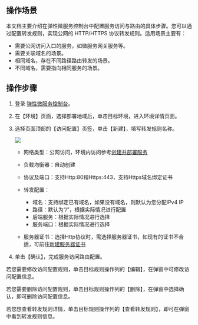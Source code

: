 ## 操作场景

本文档主要介绍在弹性微服务控制台中配置服务访问与路由的具体步骤。您可以通过配置转发规则，实现公网的 HTTP/HTTPS 协议转发规则。适用场景主要有：

- 需要公网访问入口的服务，如微服务网关服务等。
- 需要关联域名的场景。
- 相同域名，存在不同路径路由转发的场景。
- 不同域名，需要指向相同服务的场景。

## 操作步骤

1. 登录 [弹性微服务控制台](https://console.cloud.tencent.com/tem)。

2. 在【环境】页面，选择部署地域后，单击目标环境，进入环境详情页面。

3. 选择页面顶部的【访问配置】页签，单击【新建】，填写转发规则名称。

   ![](https://main.qcloudimg.com/raw/7bf78a65c0720e171e8fdeb468f4d393.png)

   - 网络类型：公网访问，环境内访问参考[创建并部署服务](https://cloud.tencent.com/document/product/1371/53294)
   - 负载均衡器：自动创建
   - 协议及端口：支持Http:80和Https:443，支持Https域名绑定证书
   - 转发配置：
     - 域名：支持绑定已有域名，如果没有域名，则默认为您分配IPv4 IP
     - 路径：默认为“/”，根据实际情况进行配置
     - 后端服务：根据实际情况进行选择
     - 服务端口：根据实际情况进行选择

   - 服务器证书：选择Http协议时，需选择服务器证书，如现有的证书不合适，可前往[新建服务器证书](https://console.cloud.tencent.com/clb/cert)

4. 单击【确认】，完成服务访问路由配置。

若您需要修改访问配置规则，单击目标规则操作列的【编辑】，在弹窗中可修改访问配置信息。

若您需要删除访问配置规则，单击目标规则操作列的【删除】，在弹窗中选择确认，即可删除访问配置信息。

若您想查看转发规则详情，单击目标规则操作列的【查看转发规则】，即可在弹窗中看到转发规则信息。
